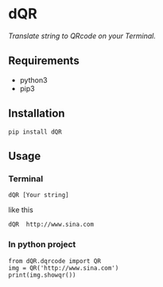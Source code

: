 
# dQR

*Translate string to QRcode on your Terminal.*


## Requirements

* python3
* pip3

## Installation

```
pip install dQR
```

## Usage

### Terminal
`dQR [Your string]`

like this
```
dQR  http://www.sina.com
```

### In python project
```
from dQR.dqrcode import QR
img = QR('http://www.sina.com')
print(img.showqr())
```